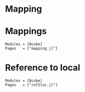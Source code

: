 # Mapping

# Mappings
```@autodocs
Modules = [Bcube]
Pages   = ["mapping.jl"]
```

# Reference to local
```@autodocs
Modules = [Bcube]
Pages   = ["ref2loc.jl"]
```